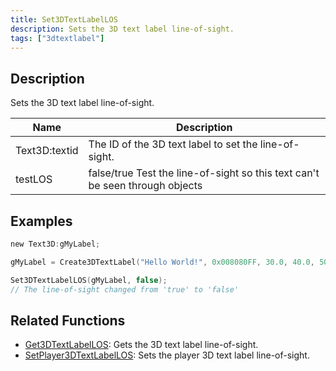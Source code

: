 ```yaml
---
title: Set3DTextLabelLOS
description: Sets the 3D text label line-of-sight.
tags: ["3dtextlabel"]
---
```


<VersionWarn version='omp v1.1.0.2612' />

## Description

Sets the 3D text label line-of-sight.

| Name      | Description                                                               |
| --------- | ------------------------------------------------------------------------- |
| Text3D:textid | The ID of the 3D text label to set the line-of-sight. |
| testLOS      | false/true Test the line-of-sight so this text can't be seen through objects |

## Examples

```c
new Text3D:gMyLabel;

gMyLabel = Create3DTextLabel("Hello World!", 0x008080FF, 30.0, 40.0, 50.0, 40.0, 0, true);

Set3DTextLabelLOS(gMyLabel, false);
// The line-of-sight changed from 'true' to 'false'
```

## Related Functions

- [Get3DTextLabelLOS](Get3DTextLabelLOS): Gets the 3D text label line-of-sight.
- [SetPlayer3DTextLabelLOS](SetPlayer3DTextLabelLOS): Sets the player 3D text label line-of-sight.
